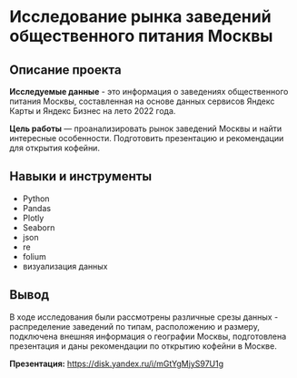 # Исследование рынка заведений общественного питания Москвы

## Описание проекта 

**Исследуемые данные** - это информация о заведениях общественного питания Москвы, составленная на основе данных сервисов Яндекс Карты и Яндекс Бизнес на лето 2022 года.

**Цель работы** — проанализировать рынок заведений Москвы и найти интересные особенности. Подготовить презентацию и рекомендации для открытия кофейни. 

## Навыки и инструменты

- Python
- Pandas
- Plotly
- Seaborn
- json
- re
- folium
- визуализация данных

## Вывод 
В ходе исследования были рассмотрены различные срезы данных - распределение заведений по типам, расположению и размеру, подключена внешняя информация о географии Москвы, подготовлена презентация и даны рекомендации по открытию кофейни в Москве.

**Презентация:** https://disk.yandex.ru/i/mGtYgMjyS97U1g






